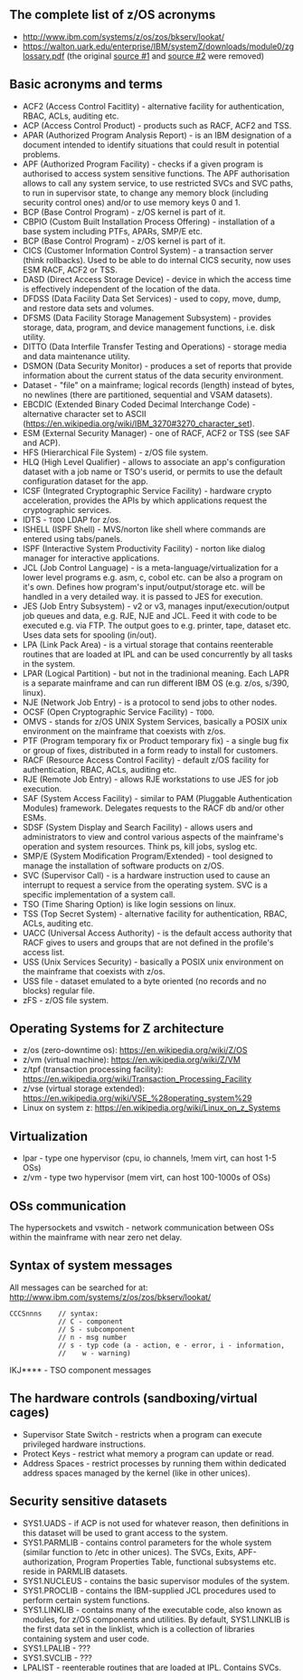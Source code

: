 ## The complete list of z/OS acronyms
- http://www.ibm.com/systems/z/os/zos/bkserv/lookat/
- https://walton.uark.edu/enterprise/IBM/systemZ/downloads/module0/zglossary.pdf (the original [source #1](https://www.ibm.com/support/knowledgecenter/en/zosbasics/com.ibm.zglossary.doc/zglossary.html) and [source #2](https://www.ibm.com/software/globalization/) were removed)

## Basic acronyms and terms
- ACF2 (Access Control Facitlity) - alternative facility for authentication, RBAC, ACLs, auditing etc.
- ACP (Access Control Product) - products such as RACF, ACF2 and TSS.
- APAR (Authorized Program Analysis Report) - is an IBM designation of a document intended to identify situations that could result in potential problems.
- APF (Authorized Program Facility) - checks if a given program is authorised to access system sensitive functions. The APF authorisation allows to call any system service, to use restricted SVCs and SVC paths, to run in supervisor state, to change any memory block (including security control ones) and/or to use memory keys 0 and 1.
- BCP (Base Control Program) - z/OS kernel is part of it.
- CBPIO (Custom Built Installation Process Offering) - installation of a base system including PTFs, APARs, SMP/E etc.
- BCP (Base Control Program) - z/OS kernel is part of it.
- CICS (Customer Information Control System) - a transaction server (think rollbacks). Used to be able to do internal CICS security, now uses ESM RACF, ACF2 or TSS.
- DASD (Direct Access Storage Device) - device in which the access time is effectively independent of the location of the data.
- DFDSS (Data Facility Data Set Services) - used to copy, move, dump, and restore data sets and volumes.
- DFSMS (Data Facility Storage Management Subsystem) - provides storage, data, program, and device management functions, i.e. disk utility.
- DITTO (Data Interfile Transfer Testing and Operations) - storage media and data maintenance utility.
- DSMON (Data Security Monitor) - produces a set of reports that provide information about the current status of the data security environment.
- Dataset - "file" on a mainframe; logical records (length) instead of bytes, no newlines (there are partitioned, sequential and VSAM datasets).
- EBCDIC (Extended Binary Coded Decimal Interchange Code) - alternative character set to ASCII (https://en.wikipedia.org/wiki/IBM_3270#3270_character_set).
- ESM (External Security Manager) - one of RACF, ACF2 or TSS (see SAF and ACP).
- HFS (Hierarchical File System) - z/OS file system.
- HLQ (High Level Qualifier) - allows to associate an app's configuration dataset with a job name or TSO's userid, or permits to use the default configuration dataset for the app.
- ICSF (Integrated Cryptographic Service Facility) - hardware crypto acceleration, provides the APIs by which applications request the cryptographic services.
- IDTS - `TODO` LDAP for z/os.
- ISHELL (ISPF Shell) - MVS/norton like shell where commands are entered using tabs/panels.
- ISPF (Interactive System Productivity Facility) - norton like dialog manager for interactive applications.
- JCL (Job Control Language) - is a meta-language/virtualization for a lower level programs e.g. asm, c, cobol etc. can be also a program on it's own. Defines how program's input/output/storage etc. will be handled in a very detailed way. it is passed to JES for execution.
- JES (Job Entry Subsystem) - v2 or v3, manages input/execution/output job queues and data, e.g. RJE, NJE and JCL. Feed it with code to be executed e.g. via FTP. The output goes to e.g. printer, tape, dataset etc.  Uses data sets for spooling (in/out).
- LPA (Link Pack Area) - is a virtual storage that contains reenterable routines that are loaded at IPL and can be used concurrently by all tasks in the system.
- LPAR (Logical Partition) - but not in the tradinional meaning. Each LAPR is a separate mainframe and can run different IBM OS (e.g. z/os, s/390, linux).
- NJE (Network Job Entry) - is a protocol to send jobs to other nodes.
- OCSF (Open Cryptographic Service Facility) - `TODO`.
- OMVS - stands for z/OS UNIX System Services, basically a POSIX unix environment on the mainframe that coexists with z/os.
- PTF (Program temporary fix or Product temporary fix) - a single bug fix or group of fixes, distributed in a form ready to install for customers.
- RACF (Resource Access Control Facility) - default z/OS facility for authentication, RBAC, ACLs, auditing etc.
- RJE (Remote Job Entry) - allows RJE workstations to use JES for job execution.
- SAF (System Access Facility) - similar to PAM (Pluggable Authentication Modules) framework. Delegates requests to the RACF db and/or other ESMs.
- SDSF (System Display and Search Facility) - allows users and administrators to view and control various aspects of the mainframe's operation and system resources. Think ps, kill jobs, syslog etc.
- SMP/E (System Modification Program/Extended) - tool designed to manage the installation of software products on z/OS.
- SVC (Supervisor Call) - is a hardware instruction used to cause an interrupt to request a service from the operating system. SVC is a specific implementation of a system call.
- TSO (Time Sharing Option) is like login sessions on linux.
- TSS (Top Secret System) - alternative facility for authentication, RBAC, ACLs, auditing etc.
- UACC (Universal Access Authority) - is the default access authority that RACF gives to users and groups that are not defined in the profile's access list.
- USS (Unix Services Security) - basically a POSIX unix environment on the mainframe that coexists with z/os.
- USS file - dataset emulated to a byte oriented (no records and no blocks) regular file.
- zFS - z/OS file system.

## Operating Systems for Z architecture
- z/os (zero-downtime os): https://en.wikipedia.org/wiki/Z/OS
- z/vm  (virtual machine): https://en.wikipedia.org/wiki/Z/VM
- z/tpf (transaction processing facility): https://en.wikipedia.org/wiki/Transaction_Processing_Facility
- z/vse (virtual storage extended): https://en.wikipedia.org/wiki/VSE_%28operating_system%29
- Linux on system z: https://en.wikipedia.org/wiki/Linux_on_z_Systems

## Virtualization
- lpar - type one hypervisor (cpu, io channels, !mem virt, can host 1-5 OSs)
- z/vm - type two hypervisor (mem virt, can host 100-1000s of OSs)

## OSs communication
The hypersockets and vswitch - network communication between OSs within the mainframe with near zero net delay.
    
## Syntax of system messages
All messages can be searched for at: http://www.ibm.com/systems/z/os/zos/bkserv/lookat/

  ```
  CCCSnnns    // syntax:
              // C - component
              // S - subcomponent
              // n - msg number
              // s - typ code (a - action, e - error, i - information,
              //    w - warning)
  ```
  
IKJ**** - TSO component messages
  
## The hardware controls (sandboxing/virtual cages)
- Supervisor State Switch - restricts when a program can execute privileged hardware instructions.
- Protect Keys - restrict what memory a program can update or read.
- Address Spaces - restrict processes by running them within dedicated address spaces managed by the kernel (like in other unices). 

## Security sensitive datasets
- SYS1.UADS - if ACP is not used for whatever reason, then definitions in this dataset will be used to grant access to the system.
- SYS1.PARMLIB - contains control parameters for the whole system (similar function to /etc in other unices). The SVCs, Exits, APF-authorization, Program Properties Table, functional subsystems etc. reside in PARMLIB datasets.
- SYS1.NUCLEUS - contains the basic supervisor modules of the system. 
- SYS1.PROCLIB - contains the IBM-supplied JCL procedures used to perform certain system functions.
- SYS1.LINKLIB - contains many of the executable code, also known as modules, for z/OS components and utilities. By default, SYS1.LINKLIB is the first data set in the linklist, which is a collection of libraries containing system and user code. 
- SYS1.LPALIB - ???
- SYS1.SVCLIB - ???
- LPALIST - reenterable routines that are loaded at IPL. Contains SVCs.
  
